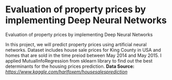 # Evaluation of property prices by implementing Deep Neural Networks
Evaluation of property prices by implementing Deep Neural Networks

In this project, we will predict property prices using artificial neural networks. Dataset includes house sale prices for King County in USA and homes that are sold in the time preiod between May 2014 and May 2015.
I applied MutualInfoRegression from sklearn library to find out the best determinants for the housing prices prediction.
 __Data Source:__ *https://www.kaggle.com/harlfoxem/housesalesprediction*

